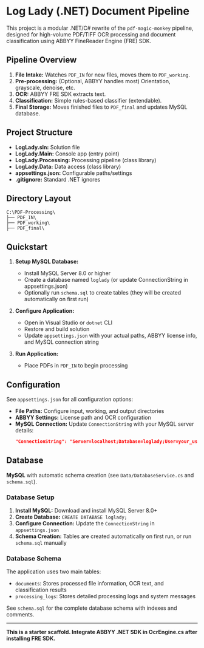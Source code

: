 # Log Lady (.NET) Document Pipeline

This project is a modular .NET/C# rewrite of the `pdf-magic-monkey` pipeline, designed for high-volume PDF/TIFF OCR processing and document classification using ABBYY FineReader Engine (FRE) SDK.

## Pipeline Overview

1. **File Intake:** Watches `PDF_IN` for new files, moves them to `PDF_working`.
2. **Pre-processing:** (Optional, ABBYY handles most) Orientation, grayscale, denoise, etc.
3. **OCR:** ABBYY FRE SDK extracts text.
4. **Classification:** Simple rules-based classifier (extendable).
5. **Final Storage:** Moves finished files to `PDF_final` and updates MySQL database.

## Project Structure

- **LogLady.sln:** Solution file
- **LogLady.Main:** Console app (entry point)
- **LogLady.Processing:** Processing pipeline (class library)
- **LogLady.Data:** Data access (class library)
- **appsettings.json:** Configurable paths/settings
- **.gitignore:** Standard .NET ignores

## Directory Layout

```
C:\PDF-Processing\
├── PDF_IN\
├── PDF_working\
├── PDF_final\
```

## Quickstart

1. **Setup MySQL Database:**
   - Install MySQL Server 8.0 or higher
   - Create a database named `loglady` (or update ConnectionString in appsettings.json)
   - Optionally run `schema.sql` to create tables (they will be created automatically on first run)

2. **Configure Application:**
   - Open in Visual Studio or `dotnet` CLI
   - Restore and build solution
   - Update `appsettings.json` with your actual paths, ABBYY license info, and MySQL connection string

3. **Run Application:**
   - Place PDFs in `PDF_IN` to begin processing

## Configuration

See `appsettings.json` for all configuration options:

- **File Paths:** Configure input, working, and output directories
- **ABBYY Settings:** License path and OCR configuration
- **MySQL Connection:** Update `ConnectionString` with your MySQL server details:
  ```json
  "ConnectionString": "Server=localhost;Database=loglady;User=your_username;Password=your_password;"
  ```

## Database

**MySQL** with automatic schema creation (see `Data/DatabaseService.cs` and `schema.sql`).

### Database Setup

1. **Install MySQL:** Download and install MySQL Server 8.0+
2. **Create Database:** `CREATE DATABASE loglady;`
3. **Configure Connection:** Update the `ConnectionString` in `appsettings.json`
4. **Schema Creation:** Tables are created automatically on first run, or run `schema.sql` manually

### Database Schema

The application uses two main tables:
- `documents`: Stores processed file information, OCR text, and classification results
- `processing_logs`: Stores detailed processing logs and system messages

See `schema.sql` for the complete database schema with indexes and comments.

---

**This is a starter scaffold. Integrate ABBYY .NET SDK in OcrEngine.cs after installing FRE SDK.**
